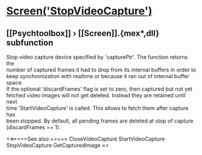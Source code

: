 # [Screen('StopVideoCapture')](Screen-StopVideoCapture) 
## [[Psychtoolbox]] &#8250; [[Screen]].{mex*,dll} subfunction


Stop video capture device specified by 'capturePtr'. The function returns the  
number of captured frames it had to drop from its internal buffers in order to  
keep synchronization with realtime or because it ran out of internal buffer  
space.  
If the optional 'discardFrames' flag is set to zero, then captured but not yet  
fetched video images will not get deleted. Instead they are retained until next  
time 'StartVideoCapture' is called. This allows to fetch them after capture has  
been stopped. By default, all pending frames are deleted at stop of capture  
(discardFrames == 1).  
  


<<=====See also:=====
CloseVideoCapture StartVideoCapture StopVideoCapture GetCapturedImage
<<